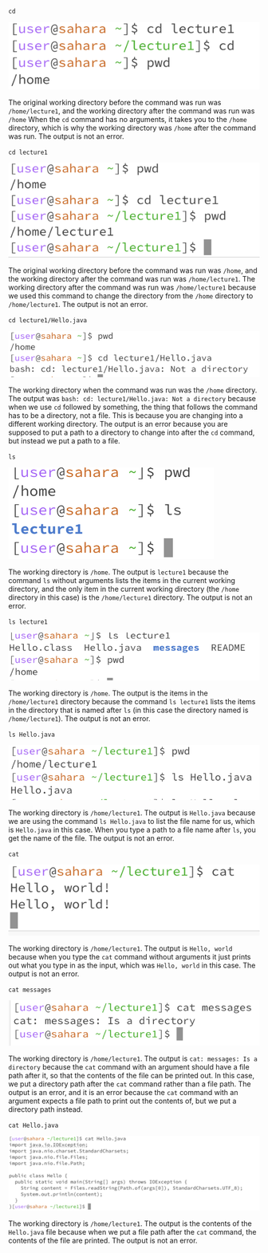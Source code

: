 `cd`

![Image](1-1.png)

The original working directory before the command was run was `/home/lecture1`, and the working directory after the command was run was `/home`
When the `cd` command has no arguments, it takes you to the `/home` directory, which is why the working directory was `/home` after the command was run. 
The output is not an error.

`cd lecture1`

![Image](1-2.png)

The original working directory before the command was run was `/home`, and the working directory after the command was run was `/home/lecture1`.
The working directory after the command was run was `/home/lecture1` because we used this command to change the directory from the `/home` directory to `/home/lecture1`.
The output is not an error.

`cd lecture1/Hello.java`

![Image](1-3.png)

The working directory when the command was run was the `/home` directory.
The output was `bash: cd: lecture1/Hello.java: Not a directory` because when we use `cd` followed by something, the thing that follows the command has to be a directory, not a file. This is because you are changing into a different working directory.
The output is an error because you are supposed to put a path to a directory to change into after the `cd` command, but instead we put a path to a file.

`ls`

![Image](1-4.png)

The working directory is `/home`.
The output is `lecture1` because the command `ls` without arguments lists the items in the current working directory, and the only item in the current working directory (the `/home` directory in this case) is the `/home/lecture1` directory.
The output is not an error.

`ls lecture1`

![Image](1-5.png)

The working directory is `/home`.
The output is the items in the `/home/lecture1` directory because the command `ls lecture1` lists the items in the directory that is named after `ls` (in this case the directory named is `/home/lecture1`).
The output is not an error.

`ls Hello.java`

![Image](1-6.png)

The working directory is `/home/lecture1`.
The output is `Hello.java` because we are using the command `ls Hello.java` to list the file name for us, which is `Hello.java` in this case. When you type a path to a file name after `ls`, you get the name of the file.
The output is not an error. 

`cat`

![Image](1-7.png)

The working directory is `/home/lecture1`.
The output is `Hello, world` because when you type the `cat` command without arguments it just prints out what you type in as the input, which was `Hello, world` in this case.
The output is not an error.  

`cat messages`

![Image](1-8.png)

The working directory is `/home/lecture1`.
The output is `cat: messages: Is a directory` because the `cat` command with an argument should have a file path after it, so that the contents of the file can be printed out. In this case, we put a directory path after the `cat` command rather than a file path.
The output is an error, and it is an error because the `cat` command with an argument expects a file path to print out the contents of, but we put a directory path instead. 

`cat Hello.java`

![Image](1-9.png)

The working directory is `/home/lecture1`.
The output is the contents of the `Hello.java` file because when we put a file path after the `cat` command, the contents of the file are printed.
The output is not an error. 

